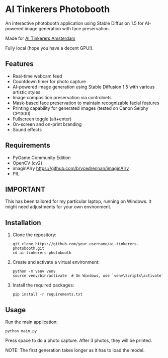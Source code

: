 # AI Tinkerers Photobooth

An interactive photobooth application using Stable Diffusion 1.5 for AI-powered image generation with face preservation.

Made for [AI Tinkerers Amsterdam](https://amsterdam.aitinkerers.org/)

Fully local (hope you have a decent GPU!).

## Features

- Real-time webcam feed
- Countdown timer for photo capture
- AI-powered image generation using Stable Diffusion 1.5 with various artistic styles
- Image composition preservation via controlnets
- Mask-based face preservation to maintain recognizable facial features
- Printing capability for generated images (tested on Canon Selphy CP1300)
- Fullscreen toggle (alt+enter)
- On-screen and on-print branding
- Sound effects

## Requirements

- PyGame Community Edition
- OpenCV (cv2)
- imaginAIry https://github.com/brycedrennan/imaginAIry
- PIL

## IMPORTANT

This has been tailored for my particular laptop, running on Windows. It might need adjustments for your own environment.

## Installation

1. Clone the repository:
   ```
   git clone https://github.com/your-username/ai-tinkerers-photobooth.git
   cd ai-tinkerers-photobooth
   ```

2. Create and activate a virtual environment:
   ```
   python -m venv venv
   source venv/bin/activate  # On Windows, use `venv\Scripts\activate`
   ```

3. Install the required packages:
   ```
   pip install -r requirements.txt
   ```

## Usage

Run the main application:

```python main.py```

Press space to do a photo capture. After 3 photos, they will be printed.

NOTE: The first generation takes longer as it has to load the model.
